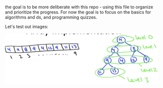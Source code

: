 the goal is to be more deliberate with this repo - using this file to organize and prioritize the progress.
For now the goal is to focus on the basics for algorithms and ds, and programming quizzes.

Let's test out images: 

![](.todo_images/b13b87ae.png)